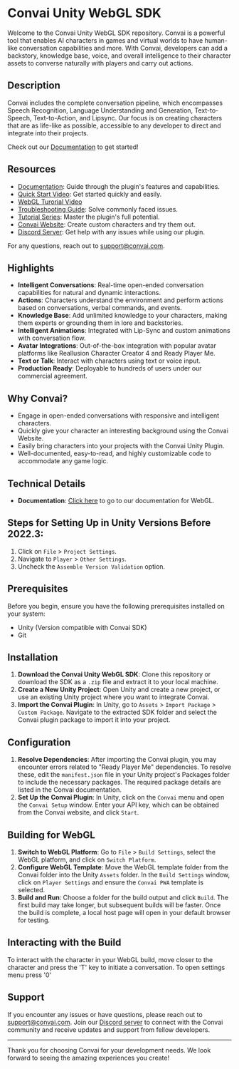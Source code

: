 # Convai Unity WebGL SDK

Welcome to the Convai Unity WebGL SDK repository. Convai is a powerful tool that enables AI characters in games and virtual worlds to have human-like conversation capabilities and more. With Convai, developers can add a backstory, knowledge base, voice, and overall intelligence to their character assets to converse naturally with players and carry out actions.

## Description

Convai includes the complete conversation pipeline, which encompasses Speech Recognition, Language Understanding and Generation, Text-to-Speech, Text-to-Action, and Lipsync. Our focus is on creating characters that are as life-like as possible, accessible to any developer to direct and integrate into their projects.

Check out our [Documentation](https://docs.convai.com/api-docs/plugins-and-integrations/unity-plugin) to get started!

## Resources

- [Documentation](https://docs.convai.com/api-docs/plugins-and-integrations/unity-plugin): Guide through the plugin's features and capabilities.
- [Quick Start Video](https://youtu.be/Vhr7IvfITgU): Get started quickly and easily.
- [WebGL Turorial Video](https://youtu.be/JXjcHEnEPCQ)
- [Troubleshooting Guide](https://docs.convai.com/api-docs/plugins-and-integrations/unity-plugin/troubleshooting-guide): Solve commonly faced issues.
- [Tutorial Series](https://www.youtube.com/playlist?list=PLn_7tCx0ChipYHtbe8yzdV5kMbozN2EeB): Master the plugin's full potential.
- [Convai Website](https://convai.com/): Create custom characters and try them out.
- [Discord Server](https://discord.gg/5mRtu2WhEm): Get help with any issues while using our plugin.

For any questions, reach out to support@convai.com.

## Highlights

- **Intelligent Conversations**: Real-time open-ended conversation capabilities for natural and dynamic interactions.
- **Actions**: Characters understand the environment and perform actions based on conversations, verbal commands, and events.
- **Knowledge Base**: Add unlimited knowledge to your characters, making them experts or grounding them in lore and backstories.
- **Intelligent Animations**: Integrated with Lip-Sync and custom animations with conversation flow.
- **Avatar Integrations**: Out-of-the-box integration with popular avatar platforms like Reallusion Character Creator 4 and Ready Player Me.
- **Text or Talk**: Interact with characters using text or voice input.
- **Production Ready**: Deployable to hundreds of users under our commercial agreement.

## Why Convai?

- Engage in open-ended conversations with responsive and intelligent characters.
- Quickly give your character an interesting background using the Convai Website.
- Easily bring characters into your projects with the Convai Unity Plugin.
- Well-documented, easy-to-read, and highly customizable code to accommodate any game logic.

## Technical Details

- **Documentation**: [Click here](https://docs.convai.com/api-docs/plugins-and-integrations/unity-plugin/building-for-webgl) to go to our documentation for WebGL.

## Steps for Setting Up in Unity Versions Before 2022.3:

1. Click on `File` > `Project Settings`.
2. Navigate to `Player` > `Other Settings`.
3. Uncheck the `Assemble Version Validation` option.

## Prerequisites

Before you begin, ensure you have the following prerequisites installed on your system:

- Unity (Version compatible with Convai SDK)
- Git

## Installation

1. **Download the Convai Unity WebGL SDK**: Clone this repository or download the SDK as a `.zip` file and extract it to your local machine.
2. **Create a New Unity Project**: Open Unity and create a new project, or use an existing Unity project where you want to integrate Convai.
3. **Import the Convai Plugin**: In Unity, go to `Assets` > `Import Package` > `Custom Package`. Navigate to the extracted SDK folder and select the Convai plugin package to import it into your project.

## Configuration

1. **Resolve Dependencies**: After importing the Convai plugin, you may encounter errors related to "Ready Player Me" dependencies. To resolve these, edit the `manifest.json` file in your Unity project's Packages folder to include the necessary packages. The required package details are listed in the Convai documentation.
2. **Set Up the Convai Plugin**: In Unity, click on the `Convai` menu and open the `Convai Setup` window. Enter your API key, which can be obtained from the Convai website, and click `Start`.

## Building for WebGL

1. **Switch to WebGL Platform**: Go to `File` > `Build Settings`, select the WebGL platform, and click on `Switch Platform`.
2. **Configure WebGL Template**: Move the WebGL template folder from the Convai folder into the Unity `Assets` folder. In the `Build Settings` window, click on `Player Settings` and ensure the `Convai PWA` template is selected.
3. **Build and Run**: Choose a folder for the build output and click `Build`. The first build may take longer, but subsequent builds will be faster. Once the build is complete, a local host page will open in your default browser for testing.

## Interacting with the Build
To interact with the character in your WebGL build, move closer to the character and press the 'T' key to initiate a conversation.
To open settings menu press '0'

## Support
If you encounter any issues or have questions, please reach out to support@convai.com. Join our [Discord server](https://discord.gg/5mRtu2WhEm) to connect with the Convai community and receive updates and support from fellow developers.

---

Thank you for choosing Convai for your development needs. We look forward to seeing the amazing experiences you create!
